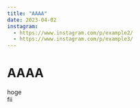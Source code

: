 ```yaml
---
title: "AAAA"
date: 2023-04-02
instagram:
  - https://www.instagram.com/p/example2/
  - https://www.instagram.com/p/example3/
---
```


# AAAA

hoge \
fii